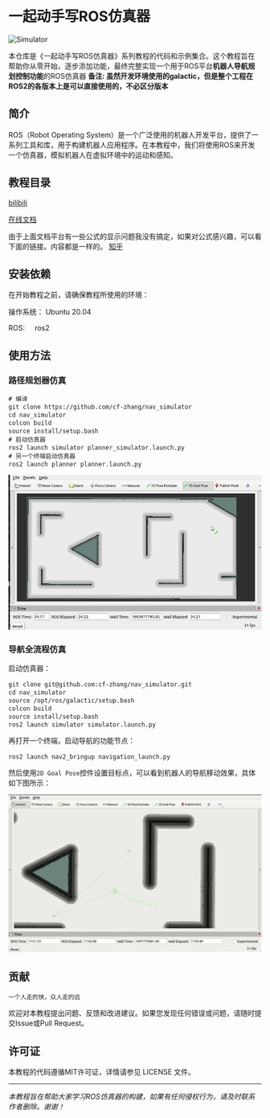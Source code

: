 # 一起动手写ROS仿真器
![Simulator](source/images/simulator.png)

本仓库是《一起动手写ROS仿真器》系列教程的代码和示例集合。这个教程旨在帮助你从零开始，逐步添加功能，最终完整实现一个用于ROS平台**机器人导航规划控制功能**的ROS仿真器
**备注: 虽然开发环境使用的galactic，但是整个工程在ROS2的各版本上是可以直接使用的，不必区分版本**

## 简介
ROS（Robot Operating System）是一个广泛使用的机器人开发平台，提供了一系列工具和库，用于构建机器人应用程序。在本教程中，我们将使用ROS来开发一个仿真器，模拟机器人在虚拟环境中的运动和感知。

## 教程目录

[bilibili](https://space.bilibili.com/554016964/channel/collectiondetail?sid=1560370)

[在线文档](https://nav-simulator.readthedocs.io/en/latest/)

由于上面文档平台有一些公式的显示问题我没有搞定，如果对公式感兴趣，可以看下面的链接。内容都是一样的。
[知乎](https://www.zhihu.com/column/c_1682327659298902016)

## 安装依赖
在开始教程之前，请确保教程所使用的环境：

操作系统：  Ubuntu 20.04

ROS:&nbsp;&nbsp;&nbsp;&nbsp; ros2


## 使用方法

### 路径规划器仿真

```
# 编译
git clone https://github.com/cf-zhang/nav_simulator
cd nav_simulator
colcon build
source install/setup.bash
# 启动仿真器
ros2 launch simulator planner_simulator.launch.py
# 另一个终端启动仿真器
ros2 launch planner planner.launch.py
```

![planner](./source/images/planner_bridge.gif)

### 导航全流程仿真

启动仿真器：

```
git clone git@github.com:cf-zhang/nav_simulator.git
cd nav_simulator
source /opt/ros/galactic/setup.bash
colcon build
source install/setup.bash
ros2 launch simulator simulator.launch.py
```

再打开一个终端，启动导航的功能节点：

```
ros2 launch nav2_bringup navigation_launch.py
```

然后使用`2D Goal Pose`控件设置目标点，可以看到机器人的导航移动效果，具体如下图所示：

![navigation](./source/images/navigation.gif)

## 贡献
`一个人走的快，众人走的远`

欢迎对本教程提出问题、反馈和改进建议。如果您发现任何错误或问题，请随时提交Issue或Pull Request。

## 许可证
本教程的代码遵循MIT许可证，详情请参见 LICENSE 文件。

---

*本教程旨在帮助大家学习ROS仿真器的构建，如果有任何侵权行为，请及时联系作者删除。谢谢！*

